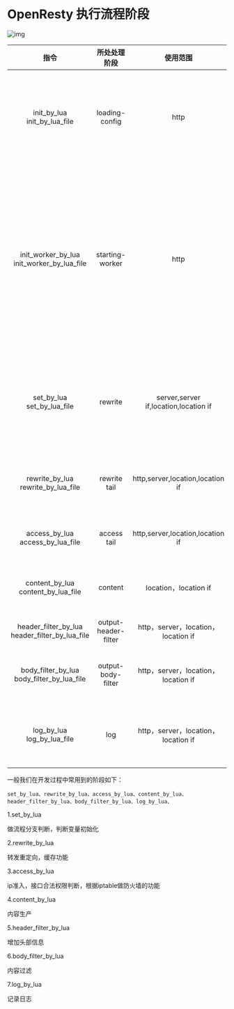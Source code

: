 # OpenResty 执行流程阶段

![img](https://img2018.cnblogs.com/blog/292052/201906/292052-20190628170848889-787127502.png)





|                      指令                      |     所处处理阶段     |               使用范围                | 解释                                                         |
| :--------------------------------------------: | :------------------: | :-----------------------------------: | :----------------------------------------------------------- |
|          init_by_lua init_by_lua_file          |    loading-config    |                 http                  | nginx Master进程加载配置时执行；通常用于初始化全局配置/预加载Lua模块 |
|   init_worker_by_lua init_worker_by_lua_file   |   starting-worker    |                 http                  | 每个Nginx Worker进程启动时调用的计时器，如果Master进程不允许则只会在init_by_lua之后调用；通常用于定时拉取配置/数据，或者后端服务的健康检查 |
|           set_by_lua set_by_lua_file           |       rewrite        | server,server if,location,location if | 设置nginx变量，可以实现复杂的赋值逻辑；此处是阻塞的，Lua代码要做到非常快； |
|       rewrite_by_lua rewrite_by_lua_file       |     rewrite tail     |   http,server,location,location if    | rrewrite阶段处理，可以实现复杂的转发/重定向逻辑；            |
|        access_by_lua access_by_lua_file        |     access tail      |   http,server,location,location if    | 请求访问阶段处理，用于访问控制                               |
|       content_by_lua content_by_lua_file       |       content        |         location，location if         | 内容处理器，接收请求处理并输出响应                           |
| header_filter_by_lua header_filter_by_lua_file | output-header-filter |  http，server，location，location if  | 设置header和cookie                                           |
|   body_filter_by_lua body_filter_by_lua_file   |  output-body-filter  |  http，server，location，location if  | 对响应数据进行过滤，比如截断、替换。                         |
|           log_by_lua log_by_lua_file           |         log          |  http，server，location，location if  | log阶段处理，比如记录访问量/统计平均响应时间                 |



一般我们在开发过程中常用到的阶段如下：

```
set_by_lua、rewrite_by_lua、access_by_lua、content_by_lua、header_filter_by_lua、body_filter_by_lua、log_by_lua、
```

1.set_by_lua

  做流程分支判断，判断变量初始化

2.rewrite_by_lua

  转发重定向，缓存功能

3.access_by_lua

  ip准入，接口合法权限判断，根据iptable做防火墙的功能

4.content_by_lua

  内容生产

5.header_filter_by_lua

  增加头部信息

6.body_filter_by_lua

  内容过滤

7.log_by_lua

  记录日志